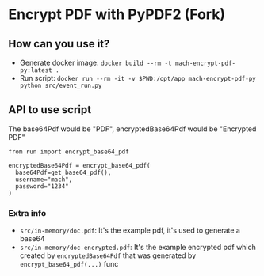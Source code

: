 # Encrypt PDF with PyPDF2 (Fork)

## How can you use it?

* Generate docker image: `docker build --rm -t mach-encrypt-pdf-py:latest .`
* Run script: `docker run --rm -it -v $PWD:/opt/app mach-encrypt-pdf-py python src/event_run.py`

## API to use script
The base64Pdf would be "PDF", encryptedBase64Pdf would be "Encrypted PDF"
````
from run import encrypt_base64_pdf

encryptedBase64Pdf = encrypt_base64_pdf(
  base64Pdf=get_base64_pdf(),
  username="mach",
  password="1234"
)
````
### Extra info
* `src/in-memory/doc.pdf`: It's the example pdf, it's used to generate a base64
* `src/in-memory/doc-encrypted.pdf`: It's the example encrypted pdf which created by `encryptedBase64Pdf` that was generated by `encrypt_base64_pdf(...)` func
